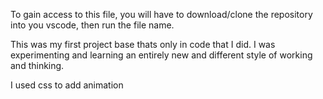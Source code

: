 To gain access to this file, you will have to download/clone the repository into you vscode, then run the file name. 

This was my first project base thats only in code that I did. I was experimenting and learning an entirely new and different
style of working and thinking. 

I used css to add animation
